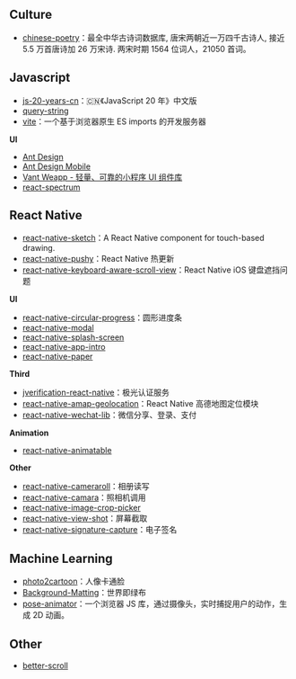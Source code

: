 ## Culture

- [chinese-poetry](https://github.com/chinese-poetry/chinese-poetry)：最全中华古诗词数据库, 唐宋两朝近一万四千古诗人, 接近 5.5 万首唐诗加 26 万宋诗. 两宋时期 1564 位词人，21050 首词。

## Javascript

- [js-20-years-cn](https://github.com/doodlewind/js-20-years-cn)：🇨🇳《JavaScript 20 年》中文版
- [query-string](https://github.com/sindresorhus/query-string)
- [vite](https://github.com/vuejs/vite)：一个基于浏览器原生 ES imports 的开发服务器

**UI**

- [Ant Design](https://ant.design/)
- [Ant Design Mobile](https://mobile.ant.design/)
- [Vant Weapp - 轻量、可靠的小程序 UI 组件库](https://youzan.github.io/vant-weapp/)
- [react-spectrum](https://react-spectrum.adobe.com/react-spectrum/index.html)

## React Native

- [react-native-sketch](https://github.com/jgrancher/react-native-sketch)：A React Native component for touch-based drawing.
- [react-native-pushy](https://github.com/reactnativecn/react-native-pushy)：React Native 热更新
- [react-native-keyboard-aware-scroll-view](https://github.com/APSL/react-native-keyboard-aware-scroll-view)：React Native iOS 键盘遮挡问题

**UI**

- [react-native-circular-progress](https://github.com/bartgryszko/react-native-circular-progress)：圆形进度条
- [react-native-modal](https://github.com/react-native-community/react-native-modal)
- [react-native-splash-screen](https://github.com/crazycodeboy/react-native-splash-screen)
- [react-native-app-intro](https://github.com/FuYaoDe/react-native-app-intro)
- [react-native-paper](https://github.com/callstack/react-native-paper)

**Third**

- [jverification-react-native](https://github.com/jpush/jverification-react-native)：极光认证服务
- [react-native-amap-geolocation](https://github.com/qiuxiang/react-native-amap-geolocation)：React Native 高德地图定位模块
- [react-native-wechat-lib](https://github.com/little-snow-fox/react-native-wechat-lib)：微信分享、登录、支付

**Animation**

- [react-native-animatable](https://github.com/oblador/react-native-animatable)

**Other**

- [react-native-cameraroll](https://github.com/react-native-community/react-native-cameraroll)：相册读写
- [react-native-camara](https://github.com/react-native-community/react-native-camera)：照相机调用
- [react-native-image-crop-picker](https://github.com/ivpusic/react-native-image-crop-picker)
- [react-native-view-shot](https://github.com/gre/react-native-view-shot)：屏幕截取
- [react-native-signature-capture](https://github.com/RepairShopr/react-native-signature-capture)：电子签名

## Machine Learning

- [photo2cartoon](https://github.com/minivision-ai/photo2cartoon)：人像卡通脸
- [Background-Matting](https://github.com/senguptaumd/Background-Matting)：世界即绿布
- [pose-animator](https://github.com/yemount/pose-animator)：一个浏览器 JS 库，通过摄像头，实时捕捉用户的动作，生成 2D 动画。

## Other

- [better-scroll](https://github.com/ustbhuangyi/better-scroll)
